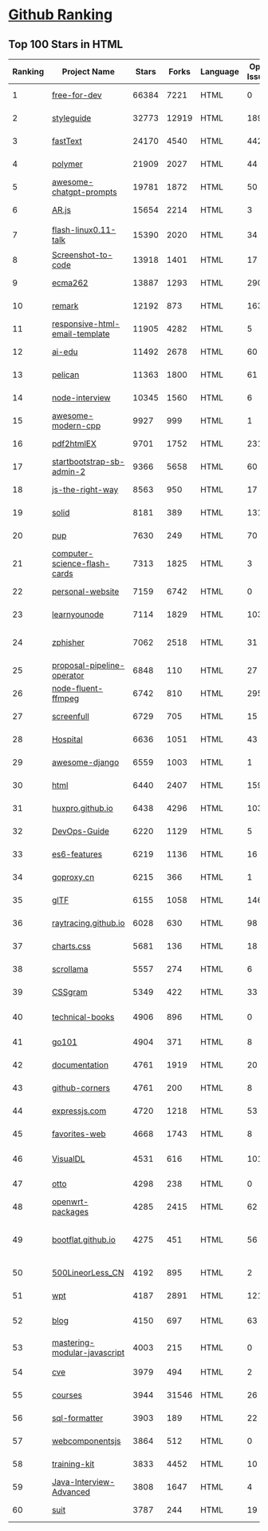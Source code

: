 [Github Ranking](../README.md)
==========

## Top 100 Stars in HTML

| Ranking | Project Name | Stars | Forks | Language | Open Issues | Description | Last Commit |
| ------- | ------------ | ----- | ----- | -------- | ----------- | ----------- | ----------- |
| 1 | [free-for-dev](https://github.com/ripienaar/free-for-dev) | 66384 | 7221 | HTML | 0 | A list of SaaS, PaaS and IaaS offerings that have free tiers of interest to devops and infradev | 2023-02-01T22:29:28Z |
| 2 | [styleguide](https://github.com/google/styleguide) | 32773 | 12919 | HTML | 189 | Style guides for Google-originated open-source projects | 2023-01-13T08:56:43Z |
| 3 | [fastText](https://github.com/facebookresearch/fastText) | 24170 | 4540 | HTML | 442 | Library for fast text representation and classification. | 2023-01-24T18:21:12Z |
| 4 | [polymer](https://github.com/Polymer/polymer) | 21909 | 2027 | HTML | 44 | Our original Web Component library. | 2023-01-12T00:22:12Z |
| 5 | [awesome-chatgpt-prompts](https://github.com/f/awesome-chatgpt-prompts) | 19781 | 1872 | HTML | 50 | This repo includes ChatGPT prompt curation to use ChatGPT better. | 2023-02-01T23:16:25Z |
| 6 | [AR.js](https://github.com/jeromeetienne/AR.js) | 15654 | 2214 | HTML | 3 | Efficient Augmented Reality for the Web - 60fps on mobile! | 2022-12-07T23:32:13Z |
| 7 | [flash-linux0.11-talk](https://github.com/dibingfa/flash-linux0.11-talk) | 15390 | 2020 | HTML | 34 | 你管这破玩意叫操作系统源码 — 像小说一样品读 Linux 0.11 核心代码 | 2023-01-01T02:11:13Z |
| 8 | [Screenshot-to-code](https://github.com/emilwallner/Screenshot-to-code) | 13918 | 1401 | HTML | 17 | A neural network that transforms a design mock-up into a static website. | 2022-05-24T14:52:26Z |
| 9 | [ecma262](https://github.com/tc39/ecma262) | 13887 | 1293 | HTML | 290 | Status, process, and documents for ECMA-262 | 2023-02-01T22:40:52Z |
| 10 | [remark](https://github.com/gnab/remark) | 12192 | 873 | HTML | 163 | A simple, in-browser, markdown-driven slideshow tool. | 2022-05-24T16:15:00Z |
| 11 | [responsive-html-email-template](https://github.com/leemunroe/responsive-html-email-template) | 11905 | 4282 | HTML | 5 | A free simple responsive HTML email template | 2022-12-21T11:27:01Z |
| 12 | [ai-edu](https://github.com/microsoft/ai-edu) | 11492 | 2678 | HTML | 60 | AI education materials for Chinese students, teachers and IT professionals. | 2023-02-02T02:32:00Z |
| 13 | [pelican](https://github.com/getpelican/pelican) | 11363 | 1800 | HTML | 61 | Static site generator that supports Markdown and reST syntax. Powered by Python. | 2023-01-30T17:00:39Z |
| 14 | [node-interview](https://github.com/ElemeFE/node-interview) | 10345 | 1560 | HTML | 6 | How to pass the Node.js interview of ElemeFE. | 2020-10-19T03:29:22Z |
| 15 | [awesome-modern-cpp](https://github.com/rigtorp/awesome-modern-cpp) | 9927 | 999 | HTML | 1 | A collection of resources on modern C++ | 2022-11-07T03:30:15Z |
| 16 | [pdf2htmlEX](https://github.com/coolwanglu/pdf2htmlEX) | 9701 | 1752 | HTML | 231 | Convert PDF to HTML without losing text or format. | 2022-08-05T10:02:16Z |
| 17 | [startbootstrap-sb-admin-2](https://github.com/StartBootstrap/startbootstrap-sb-admin-2) | 9366 | 5658 | HTML | 60 | A free, open source, Bootstrap admin theme created by Start Bootstrap | 2023-01-27T01:29:26Z |
| 18 | [js-the-right-way](https://github.com/braziljs/js-the-right-way) | 8563 | 950 | HTML | 17 | An easy-to-read, quick reference for JS best practices, accepted coding standards, and links around the Web | 2021-10-31T10:32:14Z |
| 19 | [solid](https://github.com/solid/solid) | 8181 | 389 | HTML | 131 | Solid - Re-decentralizing the web (project directory) | 2022-08-24T14:54:37Z |
| 20 | [pup](https://github.com/ericchiang/pup) | 7630 | 249 | HTML | 70 | Parsing HTML at the command line | 2022-12-22T04:36:40Z |
| 21 | [computer-science-flash-cards](https://github.com/jwasham/computer-science-flash-cards) | 7313 | 1825 | HTML | 3 | Mini website for testing both general CS knowledge and enforce coding practice and common algorithm/data structure memorization. | 2022-02-08T01:05:48Z |
| 22 | [personal-website](https://github.com/github/personal-website) | 7159 | 6742 | HTML | 0 | Code that'll help you kickstart a personal website that showcases your work as a software developer. | 2023-02-01T05:35:32Z |
| 23 | [learnyounode](https://github.com/workshopper/learnyounode) | 7114 | 1829 | HTML | 103 | Learn You The Node.js For Much Win! An intro to Node.js via a set of self-guided workshops. | 2021-12-04T20:27:04Z |
| 24 | [zphisher](https://github.com/htr-tech/zphisher) | 7062 | 2518 | HTML | 31 | An automated phishing tool with 30+ templates. This Tool is made for educational purpose only ! Author will not be responsible for any misuse of this toolkit ! | 2023-01-28T03:02:58Z |
| 25 | [proposal-pipeline-operator](https://github.com/tc39/proposal-pipeline-operator) | 6848 | 110 | HTML | 27 | A proposal for adding a useful pipe operator to JavaScript. | 2023-01-23T20:35:27Z |
| 26 | [node-fluent-ffmpeg](https://github.com/fluent-ffmpeg/node-fluent-ffmpeg) | 6742 | 810 | HTML | 295 | A fluent API to FFMPEG (http://www.ffmpeg.org) | 2022-10-07T22:05:00Z |
| 27 | [screenfull](https://github.com/sindresorhus/screenfull) | 6729 | 705 | HTML | 15 | Simple wrapper for cross-browser usage of the JavaScript Fullscreen API | 2022-07-08T13:02:03Z |
| 28 | [Hospital](https://github.com/open-power-workgroup/Hospital) | 6636 | 1051 | HTML | 43 | OpenPower工作组收集汇总的医院开放数据 | 2020-10-27T03:02:37Z |
| 29 | [awesome-django](https://github.com/wsvincent/awesome-django) | 6559 | 1003 | HTML | 1 | A curated list of awesome things related to Django | 2023-01-31T11:10:19Z |
| 30 | [html](https://github.com/whatwg/html) | 6440 | 2407 | HTML | 1593 | HTML Standard | 2023-02-01T00:25:25Z |
| 31 | [huxpro.github.io](https://github.com/Huxpro/huxpro.github.io) | 6438 | 4296 | HTML | 103 | My Blog / Jekyll Themes / PWA | 2023-01-26T00:03:30Z |
| 32 | [DevOps-Guide](https://github.com/Tikam02/DevOps-Guide) | 6220 | 1129 | HTML | 5 |  DevOps Guide - Development to Production all configurations with basic notes to debug efficiently. | 2022-12-13T14:13:31Z |
| 33 | [es6-features](https://github.com/rse/es6-features) | 6219 | 1136 | HTML | 16 | ECMAScript 6: Feature Overview & Comparison | 2020-11-21T17:25:58Z |
| 34 | [goproxy.cn](https://github.com/goproxy/goproxy.cn) | 6215 | 366 | HTML | 1 | The most trusted Go module proxy in China. | 2022-08-04T09:17:02Z |
| 35 | [glTF](https://github.com/KhronosGroup/glTF) | 6155 | 1058 | HTML | 146 | glTF – Runtime 3D Asset Delivery | 2023-02-01T21:51:26Z |
| 36 | [raytracing.github.io](https://github.com/RayTracing/raytracing.github.io) | 6028 | 630 | HTML | 98 | Main Web Site (Online Books) | 2022-12-29T21:39:52Z |
| 37 | [charts.css](https://github.com/ChartsCSS/charts.css) | 5681 | 136 | HTML | 18 | Open source CSS framework for data visualization. | 2022-12-25T16:20:29Z |
| 38 | [scrollama](https://github.com/russellsamora/scrollama) | 5557 | 274 | HTML | 6 | Scrollytelling with IntersectionObserver. | 2022-10-13T13:55:43Z |
| 39 | [CSSgram](https://github.com/una/CSSgram) | 5349 | 422 | HTML | 33 | CSS library for Instagram filters | 2021-08-01T08:43:49Z |
| 40 | [technical-books](https://github.com/doocs/technical-books) | 4906 | 896 | HTML | 0 | 😆 国内外互联网技术大牛们都写了哪些书籍：计算机基础、网络、前端、后端、数据库、架构、大数据、深度学习... | 2022-08-09T08:38:01Z |
| 41 | [go101](https://github.com/go101/go101) | 4904 | 371 | HTML | 8 | An up-to-date (unofficial) knowledge base for Go programming self learning | 2023-02-02T02:05:50Z |
| 42 | [documentation](https://github.com/raspberrypi/documentation) | 4761 | 1919 | HTML | 20 | The official documentation for Raspberry Pi computers and microcontrollers | 2023-02-01T22:52:03Z |
| 43 | [github-corners](https://github.com/tholman/github-corners) | 4761 | 200 | HTML | 8 | A fresher "Fork me on GitHub" callout. | 2022-10-25T00:18:38Z |
| 44 | [expressjs.com](https://github.com/expressjs/expressjs.com) | 4720 | 1218 | HTML | 53 | None | 2023-01-28T14:13:57Z |
| 45 | [favorites-web](https://github.com/cloudfavorites/favorites-web) | 4668 | 1743 | HTML | 8 | 云收藏 Spring Boot 2.X 开源项目 | 2022-09-01T22:30:47Z |
| 46 | [VisualDL](https://github.com/PaddlePaddle/VisualDL) | 4531 | 616 | HTML | 101 | Deep Learning Visualization Toolkit（『飞桨』深度学习可视化工具 ） | 2023-02-01T07:34:06Z |
| 47 | [otto](https://github.com/hashicorp/otto) | 4298 | 238 | HTML | 0 | Development and deployment made easy. | 2020-06-26T17:13:47Z |
| 48 | [openwrt-packages](https://github.com/kenzok8/openwrt-packages) | 4285 | 2415 | HTML | 62 | openwrt常用软件包 | 2023-02-02T00:44:48Z |
| 49 | [bootflat.github.io](https://github.com/bootflat/bootflat.github.io) | 4275 | 451 | HTML | 56 | BOOTFLAT is an open source Flat UI KIT based on Bootstrap 3.3.0 CSS framework. It provides a faster, easier and less repetitive way for web developers to create elegant web apps. | 2021-10-23T17:53:11Z |
| 50 | [500LineorLess_CN](https://github.com/HT524/500LineorLess_CN) | 4192 | 895 | HTML | 2 | 500 line or less 中文翻译计划。 | 2022-04-07T02:09:08Z |
| 51 | [wpt](https://github.com/web-platform-tests/wpt) | 4187 | 2891 | HTML | 1216 | Test suites for Web platform specs — including WHATWG, W3C, and others | 2023-02-02T02:38:37Z |
| 52 | [blog](https://github.com/biaochenxuying/blog) | 4150 | 697 | HTML | 63 | 大前端技术为主，读书笔记、随笔、理财为辅，做个终身学习者。 | 2022-12-12T04:31:43Z |
| 53 | [mastering-modular-javascript](https://github.com/mjavascript/mastering-modular-javascript) | 4003 | 215 | HTML | 0 | 📦 Module thinking, principles, design patterns and best practices. | 2020-10-14T17:54:43Z |
| 54 | [cve](https://github.com/trickest/cve) | 3979 | 494 | HTML | 2 | Gather and update all available and newest CVEs with their PoC. | 2023-02-01T05:57:49Z |
| 55 | [courses](https://github.com/DataScienceSpecialization/courses) | 3944 | 31546 | HTML | 26 | Course materials for the Data Science Specialization: https://www.coursera.org/specialization/jhudatascience/1 | 2021-03-30T06:51:57Z |
| 56 | [sql-formatter](https://github.com/jdorn/sql-formatter) | 3903 | 189 | HTML | 22 | A lightweight php class for formatting sql statements. Handles automatic indentation and syntax highlighting. | 2022-12-12T22:11:04Z |
| 57 | [webcomponentsjs](https://github.com/webcomponents/webcomponentsjs) | 3864 | 512 | HTML | 0 | A suite of polyfills supporting the HTML Web Components specs | 2019-09-08T23:26:41Z |
| 58 | [training-kit](https://github.com/github/training-kit) | 3833 | 4452 | HTML | 10 | Open source courseware for Git and GitHub | 2023-02-01T06:02:22Z |
| 59 | [Java-Interview-Advanced](https://github.com/shishan100/Java-Interview-Advanced) | 3808 | 1647 | HTML | 4 | 中华石杉--互联网Java进阶面试训练营 | 2020-04-15T02:27:17Z |
| 60 | [suit](https://github.com/suitcss/suit) | 3787 | 244 | HTML | 19 | Style tools for UI components | 2022-05-29T08:37:53Z |

